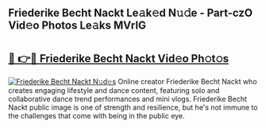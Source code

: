 ## Friederike Becht Nackt Le𝚊k𝚎d N𝚞𝚍e - Part-czO Vid𝚎o Photos Le𝚊ks MVrlG

# <h2><a href="http://fb4jifi.evod.top/?m=Friederike+Becht+Nackt">🔗 👉🔴 Friederike Becht Nackt Vid𝚎o Ph𝚘t𝚘s</a></h2>

[![Friederike Becht Nackt N𝚞d𝚎s](https://i.imgur.com/8V9OHl7.gif)](http://fb4jifi.evod.top/?m=Friederike+Becht+Nackt)
Online creator Friederike Becht Nackt who creates engaging lifestyle and dance content, featuring solo and collaborative dance trend performances and mini vlogs. Friederike Becht Nackt public image is one of strength and resilience, but he's not immune to the challenges that come with being in the public eye. 
